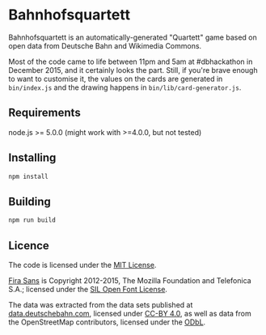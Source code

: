 # Bahnhofsquartett

Bahnhofsquartett is an automatically-generated "Quartett" game based on
open data from Deutsche Bahn and Wikimedia Commons.

Most of the code came to life between 11pm and 5am at #dbhackathon in December
2015, and it certainly looks the part. Still, if you're brave enough to want
to customise it, the values on the cards are generated in `bin/index.js` and
the drawing happens in `bin/lib/card-generator.js`.

## Requirements

node.js >= 5.0.0 (might work with >=4.0.0, but not tested)

## Installing

```sh
npm install
```

## Building

```sh
npm run build
```

## Licence

The code is licensed under the [MIT License](LICENSE.md).

[Fira Sans](https://github.com/mozilla/Fira) is Copyright 2012-2015,
The Mozilla Foundation and Telefonica S.A.; licensed under the [SIL Open Font
License](https://github.com/mozilla/Fira/blob/master/LICENSE).

The data was extracted from the data sets published at
[data.deutschebahn.com](http://data.deutschebahn.com), licensed under
[CC-BY 4.0](https://creativecommons.org/licenses/by/4.0/),
as well as data from the OpenStreetMap contributors,
licensed under the [ODbL](http://opendatacommons.org/licenses/odbl/).

